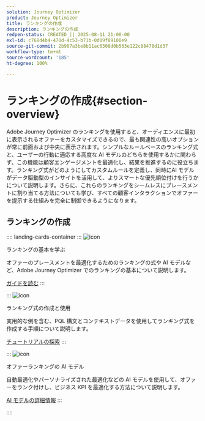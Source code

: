 ```yaml
---
solution: Journey Optimizer
product: Journey Optimizer
title: ランキングの作成
description: ランキングの作成
redpen-status: CREATED_||_2025-08-11_21-00-00
exl-id: c768d4b4-470d-4c53-b71b-0d09f89100e9
source-git-commit: 2b907a3be8b11ac6308d0b563e122c88478d1d37
workflow-type: tm+mt
source-wordcount: '185'
ht-degree: 100%

---
```


# ランキングの作成{#section-overview}

Adobe Journey Optimizer のランキングを使用すると、オーディエンスに最初に表示されるオファーをカスタマイズできるので、最も関連性の高いオプションが常に前面および中央に表示されます。シンプルなルールベースのランキング式と、ユーザーの行動に適応する高度な AI モデルのどちらを使用するかに関わらず、この機能は顧客エンゲージメントを最適化し、結果を推進するのに役立ちます。ランキング式がどのようにしてカスタムルールを定義し、同時にAI モデルがデータ駆動型のインサイトを活用して、よりスマートな優先順位付けを行うかについて説明します。さらに、これらのランキングをシームレスにプレースメントに割り当てる方法についても学び、すべての顧客インタラクションでオファーを提示する仕組みを完全に制御できるようになります。

## ランキングの作成

:::: landing-cards-container
:::
![icon](https://cdn.experienceleague.adobe.com/icons/book.svg)

ランキングの基本を学ぶ

オファーのプレースメントを最適化するためのランキングの式や AI モデルなど、Adobe Journey Optimizer でのランキングの基本について説明します。

[ガイドを読む](../using/offers/ranking/get-started-rankings.md)
:::

:::
![icon](https://cdn.experienceleague.adobe.com/icons/circle-play.svg)

ランキング式の作成と使用

実用的な例を含む、PQL 構文とコンテキストデータを使用してランキング式を作成する手順について説明します。

[チュートリアルの探索](../using/offers/ranking/create-ranking-formulas.md)
:::

:::
![icon](https://cdn.experienceleague.adobe.com/icons/chart-line.svg)

オファーランキングの AI モデル

自動最適化やパーソナライズされた最適化などの AI モデルを使用して、オファーをランク付けし、ビジネス KPI を最適化する方法について説明します。

[AI モデルの詳細情報](ai-models-landing-page.md)
:::

::::

